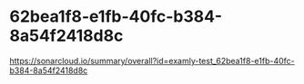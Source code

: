 # 62bea1f8-e1fb-40fc-b384-8a54f2418d8c
https://sonarcloud.io/summary/overall?id=examly-test_62bea1f8-e1fb-40fc-b384-8a54f2418d8c
